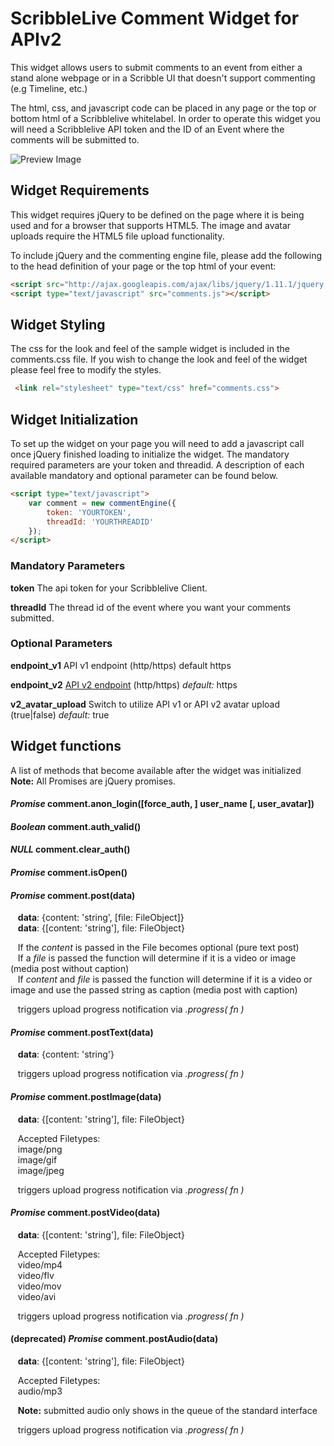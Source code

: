 ScribbleLive Comment Widget for APIv2
===========
This widget allows users to submit comments to an event from either a stand alone webpage or in a Scribble UI that doesn't support commenting (e.g Timeline, etc.)

The html, css, and javascript code can be placed in any page or the top or bottom html of a Scribblelive whitelabel. In order to operate this widget you will need a Scribblelive API token and the ID of an Event where the comments will be submitted to.

![Preview Image](http://customerfiles.scribblelive.com.s3.amazonaws.com/commentswidget/commentScreenv2.png)

## Widget Requirements
This widget requires jQuery to be defined on the page where it is being used and for a browser that supports HTML5. The image and avatar uploads require the HTML5 file upload functionality.

To include jQuery and the commenting engine file, please add the following to the head definition of your page or the top html of your event:

```HTML
<script src="http://ajax.googleapis.com/ajax/libs/jquery/1.11.1/jquery.min.js"></script>
<script type="text/javascript" src="comments.js"></script>
```

## Widget Styling
The css for the look and feel of the sample widget is included in the comments.css file. If you wish to change the look and feel of the widget please feel free to modify the styles.

```HTML
 <link rel="stylesheet" type="text/css" href="comments.css">
```

## Widget Initialization
To set up the widget on your page you will need to add a javascript call once jQuery finished loading to initialize the widget. The mandatory required parameters are your token and threadid. A description of each available mandatory and optional parameter can be found below.

```HTML
<script type="text/javascript">
    var comment = new commentEngine({
        token: 'YOURTOKEN',
        threadId: 'YOURTHREADID'
    });
</script>
```

### Mandatory Parameters
__token__
The api token for your Scribblelive Client.

__threadId__
The thread id of the event where you want your comments submitted.

### Optional Parameters
__endpoint_v1__
API v1 endpoint (http/https) default https

__endpoint_v2__
[API v2 endpoint](https://api.scribblelive.com/) (http/https) _default:_ https

__v2_avatar_upload__
Switch to utilize API v1 or API v2 avatar upload (true|false) _default:_ true

## Widget functions
A list of methods that become available after the widget was initialized  
__Note:__ All Promises are jQuery promises.

#### *Promise* comment.anon_login([force_auth, ] user_name [, user_avatar])

#### *Boolean* comment.auth_valid()

#### *NULL* comment.clear_auth()

#### *Promise* comment.isOpen()

#### *Promise* comment.post(data)

&nbsp;&nbsp;&nbsp;__data__: {content: 'string', [file: FileObject]}  
&nbsp;&nbsp;&nbsp;__data__: {[content: 'string'], file: FileObject}

&nbsp;&nbsp;&nbsp;If the *content* is passed in the File becomes optional (pure text post)  
&nbsp;&nbsp;&nbsp;If a *file* is passed the function will determine if it is a video or image (media post without caption)  
&nbsp;&nbsp;&nbsp;If *content* and *file* is passed the function will determine if it is a video or image and use the passed string as caption (media post with caption)

&nbsp;&nbsp;&nbsp;triggers upload progress notification via *.progress( fn )*  

#### *Promise* comment.postText(data)

&nbsp;&nbsp;&nbsp;__data__: {content: 'string'} 

&nbsp;&nbsp;&nbsp;triggers upload progress notification via *.progress( fn )*  

#### *Promise* comment.postImage(data)

&nbsp;&nbsp;&nbsp;__data__: {[content: 'string'], file: FileObject}

&nbsp;&nbsp;&nbsp;Accepted Filetypes:  
&nbsp;&nbsp;&nbsp;image/png  
&nbsp;&nbsp;&nbsp;image/gif  
&nbsp;&nbsp;&nbsp;image/jpeg  

&nbsp;&nbsp;&nbsp;triggers upload progress notification via *.progress( fn )*  

#### *Promise* comment.postVideo(data)

&nbsp;&nbsp;&nbsp;__data__: {[content: 'string'], file: FileObject}

&nbsp;&nbsp;&nbsp;Accepted Filetypes:  
&nbsp;&nbsp;&nbsp;video/mp4  
&nbsp;&nbsp;&nbsp;video/flv  
&nbsp;&nbsp;&nbsp;video/mov  
&nbsp;&nbsp;&nbsp;video/avi  

&nbsp;&nbsp;&nbsp;triggers upload progress notification via *.progress( fn )*  

#### __(deprecated)__ *Promise* comment.postAudio(data)

&nbsp;&nbsp;&nbsp;__data__: {[content: 'string'], file: FileObject}

&nbsp;&nbsp;&nbsp;Accepted Filetypes:  
&nbsp;&nbsp;&nbsp;audio/mp3

&nbsp;&nbsp;&nbsp;__Note:__ submitted audio only shows in the queue of the standard interface

&nbsp;&nbsp;&nbsp;triggers upload progress notification via *.progress( fn )*  
